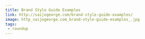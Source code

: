 ```yaml
---
title: Brand Style Guide Examples
link: http://saijogeorge.com/brand-style-guide-examples/
image: http_saijogeorge.com_brand-style-guide-examples_.jpg
tags:
 - roundup
---
```

